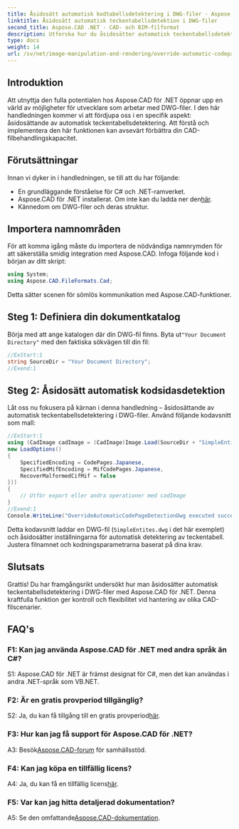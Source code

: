```yaml
---
title: Åsidosätt automatisk kodtabellsdetektering i DWG-filer - Aspose.CAD Tutorial
linktitle: Åsidosätt automatisk teckentabellsdetektion i DWG-filer
second_title: Aspose.CAD .NET - CAD- och BIM-filformat
description: Utforska hur du åsidosätter automatisk teckentabellsdetektion i DWG-filer med Aspose.CAD för .NET. Förbättra dina CAD-filbehandlingsmöjligheter utan ansträngning.
type: docs
weight: 14
url: /sv/net/image-manipulation-and-rendering/override-automatic-codepage-detection-in-dwg/
---
```

## Introduktion

Att utnyttja den fulla potentialen hos Aspose.CAD för .NET öppnar upp en värld av möjligheter för utvecklare som arbetar med DWG-filer. I den här handledningen kommer vi att fördjupa oss i en specifik aspekt: åsidosättande av automatisk teckentabellsdetektering. Att förstå och implementera den här funktionen kan avsevärt förbättra din CAD-filbehandlingskapacitet.

## Förutsättningar

Innan vi dyker in i handledningen, se till att du har följande:

- En grundläggande förståelse för C# och .NET-ramverket.
-  Aspose.CAD för .NET installerat. Om inte kan du ladda ner den[här](https://releases.aspose.com/cad/net/).
- Kännedom om DWG-filer och deras struktur.

## Importera namnområden

För att komma igång måste du importera de nödvändiga namnrymden för att säkerställa smidig integration med Aspose.CAD. Infoga följande kod i början av ditt skript:

```csharp
using System;
using Aspose.CAD.FileFormats.Cad;
```

Detta sätter scenen för sömlös kommunikation med Aspose.CAD-funktioner.

## Steg 1: Definiera din dokumentkatalog

 Börja med att ange katalogen där din DWG-fil finns. Byta ut`"Your Document Directory"` med den faktiska sökvägen till din fil:

```csharp
//ExStart:1
string SourceDir = "Your Document Directory";
//Exend:1
```

## Steg 2: Åsidosätt automatisk kodsidasdetektion

Låt oss nu fokusera på kärnan i denna handledning – åsidosättande av automatisk teckentabellsdetektering i DWG-filer. Använd följande kodavsnitt som mall:

```csharp
//ExStart:1
using (CadImage cadImage = (CadImage)Image.Load(SourceDir + "SimpleEntites.dwg",
new LoadOptions()
{
	SpecifiedEncoding = CodePages.Japanese,
	SpecifiedMifEncoding = MifCodePages.Japanese,
	RecoverMalformedCifMif = false
}))
{
	// Utför export eller andra operationer med cadImage
}
//Exend:1
Console.WriteLine("OverrideAutomaticCodePageDetectionDwg executed successfully");
```

Detta kodavsnitt laddar en DWG-fil (`SimpleEntites.dwg` i det här exemplet) och åsidosätter inställningarna för automatisk detektering av teckentabell. Justera filnamnet och kodningsparametrarna baserat på dina krav.

## Slutsats

Grattis! Du har framgångsrikt undersökt hur man åsidosätter automatisk teckentabellsdetektering i DWG-filer med Aspose.CAD för .NET. Denna kraftfulla funktion ger kontroll och flexibilitet vid hantering av olika CAD-filscenarier.

## FAQ's

### F1: Kan jag använda Aspose.CAD för .NET med andra språk än C#?

S1: Aspose.CAD för .NET är främst designat för C#, men det kan användas i andra .NET-språk som VB.NET.

### F2: Är en gratis provperiod tillgänglig?

 S2: Ja, du kan få tillgång till en gratis provperiod[här](https://releases.aspose.com/).

### F3: Hur kan jag få support för Aspose.CAD för .NET?

 A3: Besök[Aspose.CAD-forum](https://forum.aspose.com/c/cad/19) för samhällsstöd.

### F4: Kan jag köpa en tillfällig licens?

 A4: Ja, du kan få en tillfällig licens[här](https://purchase.aspose.com/temporary-license/).

### F5: Var kan jag hitta detaljerad dokumentation?

 A5: Se den omfattande[Aspose.CAD-dokumentation](https://reference.aspose.com/cad/net/).